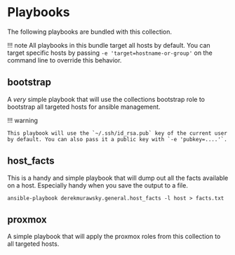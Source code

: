 # Playbooks

The following playbooks are bundled with this collection.

!!! note
    All playbooks in this bundle target all hosts by default. You can target specific hosts by passing `-e 'target=hostname-or-group'` on the command line to override this behavior.

## bootstrap

A *very* simple playbook that will use the collections bootstrap role to bootstrap all targeted hosts for ansible management.

!!! warning

    This playbook will use the `~/.ssh/id_rsa.pub` key of the current user by default. You can also pass it a public key with `-e 'pubkey=....'`.

## host_facts

This is a handy and simple playbook that will dump out all the facts available on a host. Especially handy when you save the output to a file.

`ansible-playbook derekmurawsky.general.host_facts -l host > facts.txt`

## proxmox

A simple playbook that will apply the proxmox roles from this collection to all targeted hosts.
